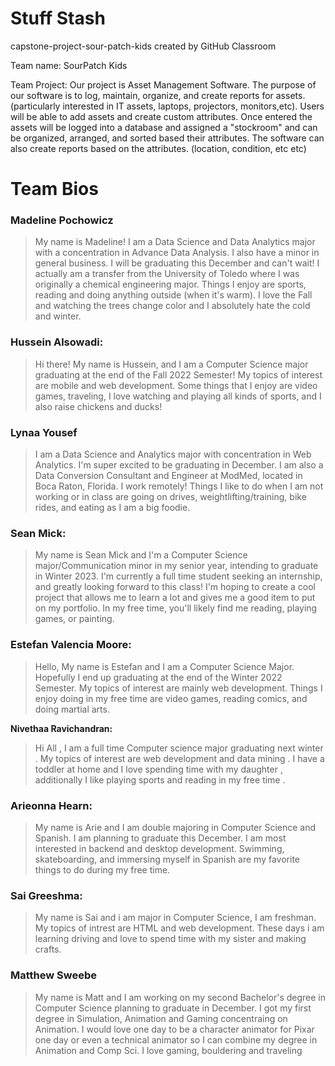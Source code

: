 # Stuff Stash
capstone-project-sour-patch-kids created by GitHub Classroom

Team name: SourPatch Kids

Team Project: 
Our project is Asset Management Software. The purpose of our software is to log, maintain, organize, and create reports for assets.  (particularly interested in IT assets, laptops, projectors, monitors,etc). Users will be able to add assets and create custom attributes.  Once entered the assets will be logged into a database and assigned a "stockroom" and can be organized, arranged, and sorted based their attributes. The software can also create reports based on the attributes. (location, condition, etc etc)


# Team Bios


### Madeline Pochowicz
> My name is Madeline! I am a Data Science and Data Analytics major with a concentration in Advance Data Analysis. I also have a minor in general business. I will be graduating this December and can't wait! I actually am a transfer from the University of Toledo where I was originally a chemical engineering major. Things I enjoy are sports, reading and doing anything outside (when it's warm). I love the Fall and watching the trees change color and I absolutely hate the cold and winter. 

### Hussein Alsowadi:
> Hi there! My name is Hussein, and I am a Computer Science major graduating at the end of the Fall 2022 Semester!  My topics of interest are mobile and web development. Some things that I enjoy are video games, traveling, I love watching and playing all kinds of sports, and I also raise chickens and ducks!  

### Lynaa Yousef
> I am a Data Science and Analytics major with concentration in Web Analytics. I'm super excited to be graduating in December. I am also a Data Conversion Consultant and Engineer at ModMed, located in Boca Raton, Florida. I work remotely! Things I like to do when I am not working or in class are going on drives, weightlifting/training, bike rides, and eating as I am a big foodie.

### Sean Mick:
> My name is Sean Mick and I'm a Computer Science major/Communication minor in my senior year, intending to graduate in Winter 2023. I'm currently a full time student seeking an internship, and greatly looking forward to this class! I'm hoping to create a cool project that allows me to learn a lot and gives me a good item to put on my portfolio. In my free time, you'll likely find me reading, playing games, or painting.

### Estefan Valencia Moore:
> Hello, My name is Estefan and I am a Computer Science Major. Hopefully I end up graduating at the end of the Winter 2022 Semester. My topics of interest are mainly web development. Things I enjoy doing in my free time are video games, reading comics, and doing martial arts. 

**Nivethaa Ravichandran:**
> Hi All , I am a full time Computer science major graduating next winter . My topics of interest are web development and data mining .  I have a toddler at home and I love spending time with my daughter , additionally I like playing sports and reading in my free time . 

### Arieonna Hearn:
> My name is Arie and I am double majoring in Computer Science and Spanish. I am planning to graduate this December. I am most interested in backend and desktop development. Swimming, skateboarding, and immersing myself in Spanish are my favorite things to do during my free time.

### Sai Greeshma:
> My name is Sai and i am major in Computer Science, I am freshman. My topics of intrest are HTML and web development. These days i am learning driving and love to spend time with my sister and making crafts.

### Matthew Sweebe 
> My name is Matt and I am working on my second Bachelor's degree in Computer Science planning to graduate in December. I got my first degree in Simulation, Animation and Gaming concentraing on Animation. I would love one day to be a character animator for Pixar one day or even a technical animator so I can combine my degree in Animation and Comp Sci. I love gaming, bouldering and traveling
